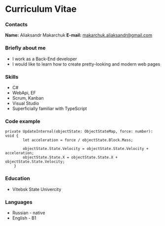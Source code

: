 # Curriculum Vitae
### Contacts
**Name:** Aliaksandr Makarchuk
**E-mail:** makarchuk.aliaksandr@gmail.com
### Briefly about me
- I work as a Back-End developer
- I would like to learn how to create pretty-looking and modern web pages
### Skills
- C#
- WebApi, EF
- Scrum, Kanban
- Visual Studio
- Superficially familiar with TypeScript
### Code example
```
private UpdateInternal(objectState: ObjectStateMap, force: number): void {
        let acceleration = force / objectState.Block.Mass;
        
        objectState.State.Velocity = objectState.State.Velocity + acceleration;
        objectState.State.X = objectState.State.X + objectState.State.Velocity;
    }
```
### Education
- Vitebsk State Univercity
### Languages
- Russian - native
- English - B1